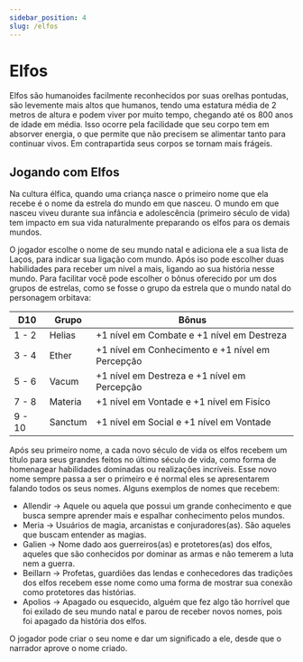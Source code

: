 ```yaml
---
sidebar_position: 4
slug: /elfos
---
```


# Elfos
Elfos são humanoides facilmente reconhecidos por suas orelhas pontudas, são levemente mais altos que humanos, tendo uma estatura média de 2 metros de altura e podem viver por muito tempo, chegando até os 800 anos de idade em média. Isso ocorre pela facilidade que seu corpo tem em absorver energia, o que permite que não precisem se alimentar tanto para continuar vivos. Em contrapartida seus corpos se tornam mais frágeis.

## Jogando com Elfos
Na cultura élfica, quando uma criança nasce o primeiro nome que ela recebe é o nome da estrela do mundo em que nasceu. O mundo em que nasceu viveu durante sua infância e adolescência (primeiro século de vida) tem impacto em sua vida naturalmente preparando os elfos para os demais mundos.


O jogador escolhe o nome de seu mundo natal e adiciona ele a sua lista de Laços, para indicar sua ligação com mundo. Após iso pode escolher duas habilidades para receber um nível a mais, ligando ao sua história nesse mundo. Para facilitar você pode escolher o bônus oferecido por um dos grupos de estrelas, como se fosse o grupo da estrela que o mundo natal do personagem orbitava:

| D10 | Grupo | Bônus |
|---|----------|----------|
| 1 - 2 | Helias | +1 nível em Combate e +1 nível em Destreza |
| 3 - 4 | Ether | +1 nível em Conhecimento e +1 nível em Percepção |
| 5 - 6 | Vacum | +1 nível em Destreza e +1 nível em Percepção |
| 7 - 8 | Materia | +1 nível em Vontade e +1 nível em Fisíco |
| 9 - 10 | Sanctum | +1 nível em Social e +1 nível em Vontade |

Após seu primeiro nome, a cada novo século de vida os elfos recebem um título para seus grandes feitos no último século de vida, como forma de homenagear habilidades dominadas ou realizações incríveis. Esse novo nome sempre passa a ser o primeiro e é normal eles se apresentarem falando todos os seus nomes. Alguns exemplos de nomes que recebem:

- Allendir → Aquele ou aquela que possui um grande conhecimento e que busca sempre aprender mais e espalhar conhecimento pelos mundos.
- Meria → Usuários de magia, arcanistas e conjuradores(as). São aqueles que buscam entender as magias.
- Galien → Nome dado aos guerreiros(as) e protetores(as) dos elfos, aqueles que são conhecidos por dominar as armas e não temerem a luta nem a guerra.
- Beillarn → Profetas, guardiões das lendas e conhecedores das tradições dos elfos recebem esse nome como uma forma de mostrar sua conexão como protetores das histórias.
- Apolios → Apagado ou esquecido, alguém que fez algo tão horrível que foi exilado de seu mundo natal e parou de receber novos nomes, pois foi apagado da história dos elfos.

O jogador pode criar o seu nome e dar um significado a ele, desde que o narrador aprove o nome criado.